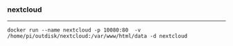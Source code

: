 ### nextcloud

---


`docker run --name nextcloud -p 10080:80  -v /home/pi/outdisk/nextcloud:/var/www/html/data -d nextcloud`




